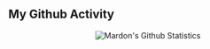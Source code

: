 
<h2 align="left"> My Github Activity </h2>

<p align='center'>
  <img align="center" src="https://github-readme-stats.vercel.app/api?username=mardontursunov&show_icons=true&theme=merko" alt="Mardon's Github Statistics">
</p>

